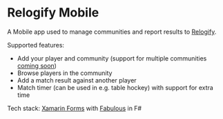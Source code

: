 # Relogify Mobile

A Mobile app used to manage communities and report results to [Relogify](https://relogify.com).

Supported features:
- Add your player and community (support for multiple communities [coming soon](https://github.com/Yakimych/relogify-fabulous-app/issues/22))
- Browse players in the community
- Add a match result against another player
- Match timer (can be used in e.g. table hockey) with support for extra time

Tech stack: [Xamarin Forms](https://docs.microsoft.com/en-us/xamarin/xamarin-forms/) with [Fabulous](https://github.com/fsprojects/Fabulous) in F#
